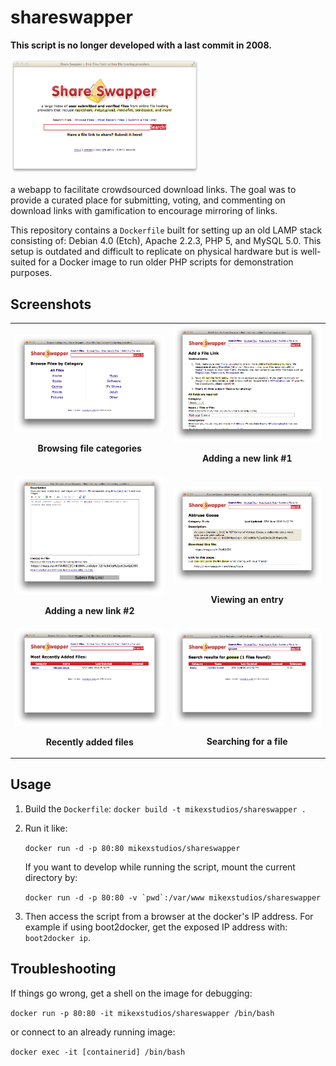 shareswapper
============

**This script is no longer developed with a last commit in 2008.**

<img src="https://github.com/mikexstudios/shareswapper/blob/master/screenshots/home.png" alt="home" width="60%">

a webapp to facilitate crowdsourced download links. The goal was to provide
a curated place for submitting, voting, and commenting on download links with
gamification to encourage mirroring of links.

This repository contains a `Dockerfile` built for setting up an old LAMP stack
consisting of: Debian 4.0 (Etch), Apache 2.2.3, PHP 5, and MySQL 5.0. This
setup is outdated and difficult to replicate on physical hardware but is
well-suited for a Docker image to run older PHP scripts for demonstration
purposes.

## Screenshots

<table>
<tr>
  <td align="center">
   <img src="https://github.com/mikexstudios/shareswapper/blob/master/screenshots/browse.png" alt="home" width="100%">
   <p><strong>Browsing file categories</strong></p>
  </td>
  <td align="center">
    <img src="https://github.com/mikexstudios/shareswapper/blob/master/screenshots/add.png" alt="home" width="100%">
    <p><strong>Adding a new link #1</strong></p>
  </td>
</tr>
<tr>
  <td align="center">
   <img src="https://github.com/mikexstudios/shareswapper/blob/master/screenshots/add2.png" alt="home" width="100%">
   <p><strong>Adding a new link #2</strong></p>
  </td>
  <td align="center">
    <img src="https://github.com/mikexstudios/shareswapper/blob/master/screenshots/single.png" alt="home" width="100%">
    <p><strong>Viewing an entry</strong></p>
  </td>
</tr>
<tr>
  <td align="center">
   <img src="https://github.com/mikexstudios/shareswapper/blob/master/screenshots/recent.png" alt="home" width="100%">
   <p><strong>Recently added files</strong></p>
  </td>
  <td align="center">
    <img src="https://github.com/mikexstudios/shareswapper/blob/master/screenshots/search.png" alt="home" width="100%">
    <p><strong>Searching for a file</strong></p>
  </td>
</tr>
</table>

## Usage

1. Build the `Dockerfile`:
   `docker build -t mikexstudios/shareswapper .`

2. Run it like:

   `docker run -d -p 80:80 mikexstudios/shareswapper`

   If you want to develop while running the script, mount the current 
   directory by:

   ```docker run -d -p 80:80 -v `pwd`:/var/www mikexstudios/shareswapper```

3. Then access the script from a browser at the docker's IP address. For 
   example if using boot2docker, get the exposed IP address with:
   `boot2docker ip`.

## Troubleshooting

If things go wrong, get a shell on the image for debugging:

`docker run -p 80:80 -it mikexstudios/shareswapper /bin/bash`

or connect to an already running image:

`docker exec -it [containerid] /bin/bash`
